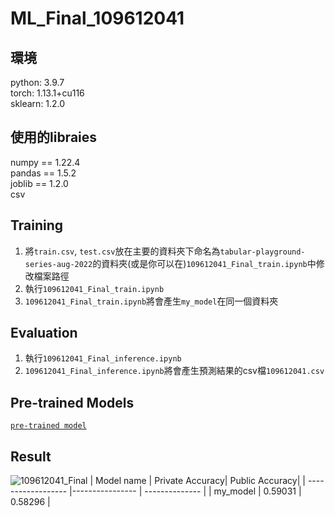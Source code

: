 # ML_Final_109612041

## 環境
 python:  3.9.7  
 torch:   1.13.1+cu116  
 sklearn: 1.2.0  
## 使用的libraies
 numpy == 1.22.4  
 pandas == 1.5.2  
 joblib == 1.2.0  
 csv  
## Training
 1. 將`train.csv`, `test.csv`放在主要的資料夾下命名為`tabular-playground-series-aug-2022`的資料夾(或是你可以在)`109612041_Final_train.ipynb`中修改檔案路徑  
 2. 執行`109612041_Final_train.ipynb`  
 3. `109612041_Final_train.ipynb`將會產生`my_model`在同一個資料夾  
## Evaluation
 1. 執行`109612041_Final_inference.ipynb`  
 2. `109612041_Final_inference.ipynb`將會產生預測結果的csv檔`109612041.csv`  
## Pre-trained Models 
[ `pre-trained model`](https://drive.google.com/file/d/1FYc74MSekEqXtqDeYGk58zxb8uQRCBTe/view?usp=share_link)  
## Result
![109612041_Final](https://user-images.githubusercontent.com/103819868/211599424-db164f82-90cc-4689-a99f-cb1ff02bb17c.jpg)
| Model name         | Private Accuracy| Public Accuracy|
| ------------------ |---------------- | -------------- |
|      my_model      |     0.59031     |     0.58296    |
